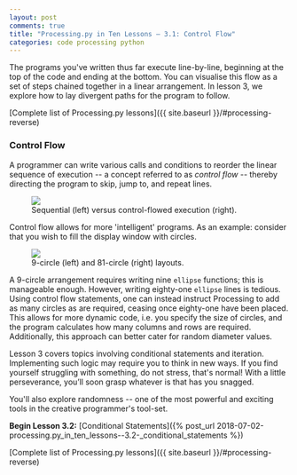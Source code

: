 ```yaml
---
layout: post
comments: true
title: "Processing.py in Ten Lessons – 3.1: Control Flow"
categories: code processing python
---
```


The programs you've written thus far execute line-by-line, beginning at the top of the code and ending at the bottom. You can visualise this flow as a set of steps chained together in a linear arrangement. In lesson 3, we explore how to lay divergent paths for the program to follow.

[Complete list of Processing.py lessons]({{ site.baseurl }}/#processing-reverse)

### Control Flow

A programmer can write various calls and conditions to reorder the linear sequence of execution -- a concept referred to as *control flow* -- thereby directing the program to skip, jump to, and repeat lines.

<figure>
  <img src="{{ site.url }}/img/pitl03/intro-flowchart.svg" />
  <figcaption>Sequential (left) versus control-flowed execution (right).</figcaption>
</figure>

Control flow allows for more 'intelligent' programs. As an example: consider that you wish to fill the display window with circles.

<figure>
  <img src="{{ site.url }}/img/pitl03/intro-circles.svg" />
  <figcaption>9-circle (left) and 81-circle (right) layouts.</figcaption>
</figure>

A 9-circle arrangement requires writing nine `ellipse` functions; this is manageable enough. However, writing eighty-one `ellipse` lines is tedious. Using control flow statements, one can instead instruct Processing to add as many circles as are required, ceasing once eighty-one have been placed. This allows for more dynamic code, i.e. you specify the size of circles, and the program calculates how many columns and rows are required. Additionally, this approach can better cater for random diameter values.

Lesson 3 covers topics involving conditional statements and iteration. Implementing such logic may require you to think in new ways. If you find yourself struggling with something, do not stress, that's normal! With a little perseverance, you’ll soon grasp whatever is that has you snagged.

You'll also explore randomness -- one of the most powerful and exciting tools in the creative programmer's tool-set.

**Begin Lesson 3.2:** [Conditional Statements]({% post_url 2018-07-02-processing.py_in_ten_lessons--3.2-_conditional_statements %})


[Complete list of Processing.py lessons]({{ site.baseurl }}/#processing-reverse)
